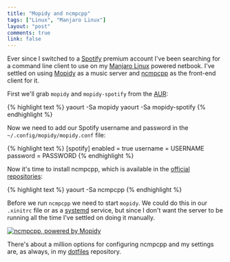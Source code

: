 ```yaml
---
title: "Mopidy and ncmpcpp"
tags: ["Linux", "Manjaro Linux"]
layout: "post"
comments: true
link: false
---
```


Ever since I switched to a [Spotify](https://www.spotify.com/) premium account
I've been searching for a command line client to use on my [Manjaro
Linux](http://manjaro.org/) powered netbook. I've settled on using
[Mopidy](http://www.mopidy.com/) as a music server and
[ncmpcpp](http://ncmpcpp.rybczak.net/) as the front-end client for it.

First we'll grab `mopidy` and `mopidy-spotify` from the
[AUR](https://aur.archlinux.org/):

{% highlight text %}
yaourt -Sa mopidy
yaourt -Sa mopidy-spotify
{% endhighlight %}

Now we need to add our Spotify username and password in the
`~/.config/mopidy/mopidy.conf` file:

{% highlight text %}
[spotify]
enabled = true
username = USERNAME
password = PASSWORD
{% endhighlight %}

Now it's time to install ncmpcpp, which is available in the [official
repositories](https://www.archlinux.org/packages/):

{% highlight text %}
yaourt -Sa ncmpcpp
{% endhighlight %}

Before we run `ncmpcpp` we need to start `mopidy`. We could do this in our
`.xinitrc` file or as
a [systemd](http://www.freedesktop.org/wiki/Software/systemd/) service, but
since I don't want the server to be running all the time I've settled on doing
it manually.

[![ncmpcpp, powered by
Mopidy](/images/2014/08/31/ncmpcpp.png)](/images/2014/08/31/ncmpcpp.png)

There's about a million options for configuring ncmpcpp and my settings are, as
always, in my [dotfiles](https://github.com/gummesson/dotfiles) repository.
